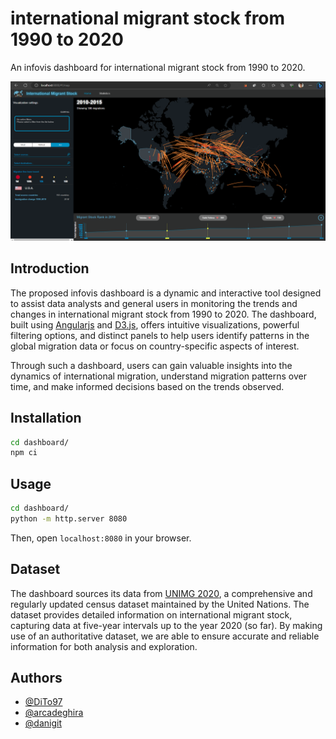 # international migrant stock from 1990 to 2020

An infovis dashboard for international migrant stock from 1990 to 2020.

[![dashboard](assets/dashboard.png)](assets/dashboard.mp4)

## Introduction

The proposed infovis dashboard is a dynamic and interactive tool designed to assist data analysts and general users in monitoring the trends and changes in international migrant stock from 1990 to 2020. The dashboard, built using [Angularjs](https://angularjs.org/) and [D3.js](https://d3js.org/), offers intuitive visualizations, powerful filtering options, and distinct panels to help users identify patterns in the global migration data or focus on country-specific aspects of interest.

Through such a dashboard, users can gain valuable insights into the dynamics of international migration, understand migration patterns over time, and make informed decisions based on the trends observed.

## Installation

```bash
cd dashboard/
npm ci
```

## Usage

```bash
cd dashboard/
python -m http.server 8080
```

Then, open `localhost:8080` in your browser.

## Dataset

The dashboard sources its data from [UNIMG 2020](https://www.un.org/development/desa/pd/content/international-migrant-stock), a comprehensive and regularly updated census dataset maintained by the United Nations. The dataset provides detailed information on international migrant stock, capturing data at five-year intervals up to the year 2020 (so far). By making use of an authoritative dataset, we are able to ensure accurate and reliable information for both analysis and exploration.

## Authors

- [@DiTo97](https://github.com/DiTo97)
- [@arcadeghira](https://github.com/arcadeghira)
- [@danigit](https://github.com/danigit)

